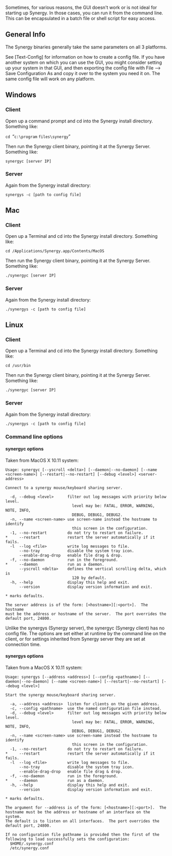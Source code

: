 Sometimes, for various reasons, the GUI doesn't work or is not ideal for
starting up Synergy. In those cases, you can run it from the command
line. This can be encapsulated in a batch file or shell script for easy
access.

General Info
------------

The Synergy binaries generally take the same parameters on all 3
platforms.

See [Text-Config] for information on how to create a config file. If you
have another system on which you can use the GUI, you might consider
setting up your system in that GUI, and then exporting the config file
with File --&gt; Save Configuration As and copy it over to the system
you need it on. The same config file will work on any platform.

Windows
-------

### Client

Open up a command prompt and cd into the Synergy install directory.
Something like:

`cd `“`c:\program` `files\synergy`”

Then run the Synergy client binary, pointing it at the Synergy Server.
Something like:

`synergyc [server IP]`

### Server

Again from the Synergy install directory:

`synergys -c [path to config file]`

Mac
---

### Client

Open up a Terminal and cd into the Synergy install directory. Something
like:

`cd /Applications/Synergy.app/Contents/MacOS`

Then run the Synergy client binary, pointing it at the Synergy Server.
Something like:

`./synergyc [server IP]`

### Server

Again from the Synergy install directory:

`./synergys -c [path to config file]`

Linux
-----

### Client

Open up a Terminal and cd into the Synergy install directory. Something
like:

`cd /usr/bin`

Then run the Synergy client binary, pointing it at the Synergy Server.
Something like:

`./synergyc [server IP]`

### Server

Again from the Synergy install directory:

`./synergys -c [path to config file]`

### Command line options

  [Text Config]: Text_Config "wikilink"

#### synergyc options

Taken from MacOS X 10.11 system:

```
Usage: synergyc [--yscroll <delta>] [--daemon|--no-daemon] [--name <screen-name>] [--restart|--no-restart] [--debug <level>] <server-address>

Connect to a synergy mouse/keyboard sharing server.

  -d, --debug <level>      filter out log messages with priority below level.
                             level may be: FATAL, ERROR, WARNING, NOTE, INFO,
                             DEBUG, DEBUG1, DEBUG2.
  -n, --name <screen-name> use screen-name instead the hostname to identify
                             this screen in the configuration.
  -1, --no-restart         do not try to restart on failure.
*     --restart            restart the server automatically if it fails.
  -l  --log <file>         write log messages to file.
      --no-tray            disable the system tray icon.
      --enable-drag-drop   enable file drag & drop.
  -f, --no-daemon          run in the foreground.
*     --daemon             run as a daemon.
      --yscroll <delta>    defines the vertical scrolling delta, which is
                             120 by default.
  -h, --help               display this help and exit.
      --version            display version information and exit.

* marks defaults.

The server address is of the form: [<hostname>][:<port>].  The hostname
must be the address or hostname of the server.  The port overrides the
default port, 24800.
```

Unlike the synergys (Synergy server), the synergyc (Synergy client) has
no config file. The options are set either at runtime by the command
line on the client, or for settings inherited from Synergy server they
are set at connection time.

#### synergys options

Taken from a MacOS X 10.11 system:
```
Usage: synergys [--address <address>] [--config <pathname>] [--daemon|--no-daemon] [--name <screen-name>] [--restart|--no-restart] [--debug <level>]

Start the synergy mouse/keyboard sharing server.

  -a, --address <address>  listen for clients on the given address.
  -c, --config <pathname>  use the named configuration file instead.
  -d, --debug <level>      filter out log messages with priority below level.
                             level may be: FATAL, ERROR, WARNING, NOTE, INFO,
                             DEBUG, DEBUG1, DEBUG2.
  -n, --name <screen-name> use screen-name instead the hostname to identify
                             this screen in the configuration.
  -1, --no-restart         do not try to restart on failure.
*     --restart            restart the server automatically if it fails.
  -l  --log <file>         write log messages to file.
      --no-tray            disable the system tray icon.
      --enable-drag-drop   enable file drag & drop.
  -f, --no-daemon          run in the foreground.
*     --daemon             run as a daemon.
  -h, --help               display this help and exit.
      --version            display version information and exit.

* marks defaults.

The argument for --address is of the form: [<hostname>][:<port>].  The
hostname must be the address or hostname of an interface on the system.
The default is to listen on all interfaces.  The port overrides the
default port, 24800.

If no configuration file pathname is provided then the first of the
following to load successfully sets the configuration:
  $HOME/.synergy.conf
  /etc/synergy.conf
```

</nowiki>